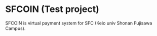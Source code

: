 # SFCOIN (Test project)

SFCOIN is virtual payment system for SFC (Keio univ Shonan Fujisawa Campus).

